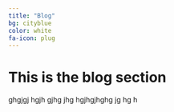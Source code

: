 ```yaml
---
title: "Blog"
bg: cityblue
color: white
fa-icon: plug
---
```


# This is the blog section

ghgjgj hgjh gjhg jhg hgjhgjhghg  jg hg h 
